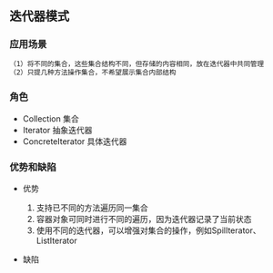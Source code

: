 ## 迭代器模式

[迭代模式]: https://www.cnblogs.com/yangxiaojie/p/10205208.html

### 应用场景

```reStructuredText
（1）将不同的集合，这些集合结构不同，但存储的内容相同，放在迭代器中共同管理
（2）只提几种方法操作集合，不希望展示集合内部结构
```

### 角色
- Collection 集合
- Iterator 抽象迭代器
- ConcreteIterator 具体迭代器

### 优势和缺陷

- 优势
  
  1. 支持已不同的方法遍历同一集合
  2. 容器对象可同时进行不同的遍历，因为迭代器记录了当前状态
  3. 使用不同的迭代器，可以增强对集合的操作，例如SpilIterator、ListIterator
- 缺陷
















